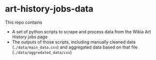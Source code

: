 # art-history-jobs-data

This repo contains

-   A set of python scripts to scrape and process data from the Wikia Art History jobs page
-   The outputs of those scripts, including manually cleaned data (`./data/main_data.csv`) and aggregated data based on that file (`./data/aggredated_data/csv`)
